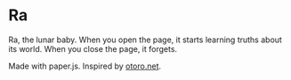 # Ra

Ra, the lunar baby. When you open the page, 
it starts learning truths about its world. 
When you close the page, it forgets.

Made with paper.js. 
Inspired by [otoro.net](otoro.net).
